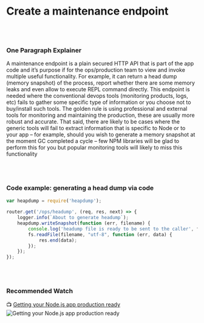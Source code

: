 # Create a maintenance endpoint

<br/><br/>


### One Paragraph Explainer

A maintenance endpoint is a plain secured HTTP API that is part of the app code and it’s purpose if for the ops/production team to view and invoke multiple useful functionality. For example, it can return a head dump (memory snapshot) of the process, report whether there are some memory leaks and even allow to execute REPL command directly. This endpoint is needed where the conventional devops tools (monitoring products, logs, etc) fails to gather some specific type of information or you choose not to buy/install such tools. The golden rule is using professional and external tools for monitoring and maintaining the production, these are usually more robust and accurate. That said, there are likely to be cases where the generic tools will fail to extract information that is specific to Node or to your app – for example, should you wish to generate a memory snapshot at the moment GC completed a cycle – few NPM libraries will be glad to perform this for you but popular monitoring tools will likely to miss this functionality

<br/><br/>


### Code example: generating a head dump via code

```javascript
var heapdump = require('heapdump');
 
router.get('/ops/headump', (req, res, next) => {
    logger.info(`About to generate headump`);
    heapdump.writeSnapshot(function (err, filename) {
        console.log('headump file is ready to be sent to the caller', filename);
        fs.readFile(filename, "utf-8", function (err, data) {
            res.end(data);
        });
    });
});
```

<br/><br/>

### Recommended Watch

📺 [Getting your Node.js app production ready](http://mubaloo.com/best-practices-deploying-node-js-applications)
![Getting your Node.js app production ready](createmaintenanceendpoint.png "Getting your Node.js app production ready")
